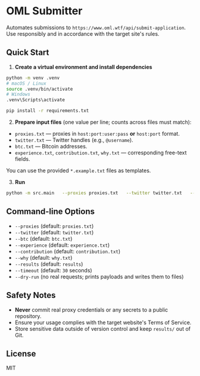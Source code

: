 # OML Submitter

Automates submissions to `https://www.oml.wtf/api/submit-application`.
Use responsibly and in accordance with the target site's rules.

## Quick Start

1. **Create a virtual environment and install dependencies**
```bash
python -m venv .venv
# macOS / Linux
source .venv/bin/activate
# Windows
.venv\Scripts\activate

pip install -r requirements.txt
```

2. **Prepare input files** (one value per line; counts across files must match):
- `proxies.txt` — proxies in `host:port:user:pass` **or** `host:port` format.
- `twitter.txt` — Twitter handles (e.g., `@username`).
- `btc.txt` — Bitcoin addresses.
- `experience.txt`, `contribution.txt`, `why.txt` — corresponding free-text fields.

You can use the provided `*.example.txt` files as templates.

3. **Run**
```bash
python -m src.main   --proxies proxies.txt   --twitter twitter.txt   --btc btc.txt   --experience experience.txt   --contribution contribution.txt   --why why.txt   --results results
```

## Command-line Options
- `--proxies` (default: `proxies.txt`)
- `--twitter` (default: `twitter.txt`)
- `--btc` (default: `btc.txt`)
- `--experience` (default: `experience.txt`)
- `--contribution` (default: `contribution.txt`)
- `--why` (default: `why.txt`)
- `--results` (default: `results`)
- `--timeout` (default: `30` seconds)
- `--dry-run` (no real requests; prints payloads and writes them to files)

## Safety Notes
- **Never** commit real proxy credentials or any secrets to a public repository.
- Ensure your usage complies with the target website's Terms of Service.
- Store sensitive data outside of version control and keep `results/` out of Git.

## License
MIT
